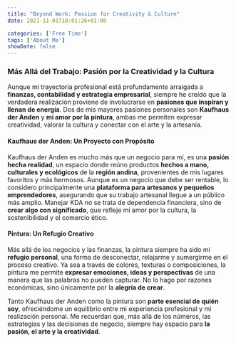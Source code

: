 ```yaml
---
title: "Beyond Work: Passion for Creativity & Culture"
date: 2021-11-01T18:01:26+01:00

categories: ['Free Time']
tags: ['About Me']
showDate: false
---
```


### **Más Allá del Trabajo: Pasión por la Creatividad y la Cultura**  

Aunque mi trayectoria profesional está profundamente arraigada a **finanzas, contabilidad y estrategia empresarial**, siempre he creído que la verdadera realización proviene de involucrarse en **pasiones que inspiran y llenan de energía**. Dos de mis mayores pasiones personales son **Kaufhaus der Anden** y **mi amor por la pintura**, ambas me permiten expresar creatividad, valorar la cultura y conectar con el arte y la artesanía.  

#### **Kaufhaus der Anden: Un Proyecto con Propósito**  
Kaufhaus der Anden es mucho más que un negocio para mí, es una **pasión hecha realidad**, un espacio donde reúno productos **hechos a mano, culturales y ecológicos** de la **región andina**, provenientes de mis lugares favoritos y más hermosos. Aunque es un negocio que debe ser rentable, lo considero principalmente una **plataforma para artesanos y pequeños emprendedores**, asegurando que su trabajo artesanal llegue a un público más amplio. Manejar KDA no se trata de dependencia financiera, sino de **crear algo con significado**, que refleje mi amor por la cultura, la sostenibilidad y el comercio ético.  

#### **Pintura: Un Refugio Creativo**  
Más allá de los negocios y las finanzas, la pintura siempre ha sido mi **refugio personal**, una forma de desconectar, relajarme y sumergirme en el proceso creativo. Ya sea a través de colores, texturas o composiciones, la pintura me permite **expresar emociones, ideas y perspectivas** de una manera que las palabras no pueden capturar. No lo hago por razones económicas, sino únicamente por la **alegría de crear**.  

Tanto Kaufhaus der Anden como la pintura son **parte esencial de quién soy**, ofreciéndome un equilibrio entre mi experiencia profesional y mi realización personal. Me recuerdan que, más allá de los números, las estrategias y las decisiones de negocio, siempre hay espacio para **la pasión, el arte y la creatividad**.


